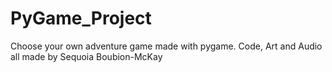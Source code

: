 # PyGame_Project
Choose your own adventure game made with pygame. Code, Art and Audio all made by Sequoia Boubion-McKay
